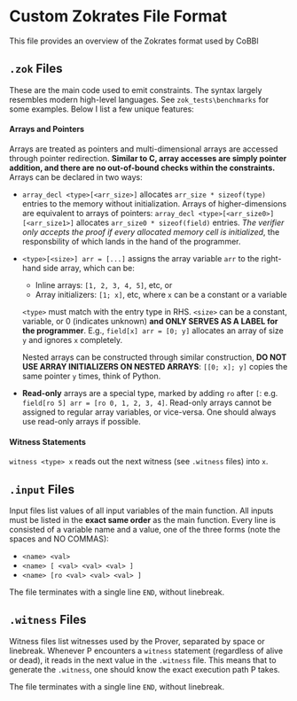 # Custom Zokrates File Format
This file provides an overview of the Zokrates format used by CoBBl

## `.zok` Files
These are the main code used to emit constraints. The syntax largely resembles modern high-level languages. See `zok_tests\benchmarks` for some examples. Below I list a few unique features:

#### Arrays and Pointers
Arrays are treated as pointers and multi-dimensional arrays are accessed through pointer redirection. **Similar to C, array accesses are simply pointer addition, and there are no out-of-bound checks within the constraints.** Arrays can be declared in two ways:
* `array_decl <type>[<arr_size>]` allocates `arr_size * sizeof(type)` entries to the memory without initialization. Arrays of higher-dimensions are equivalent to arrays of pointers: `array_decl <type>[<arr_size0>][<arr_size1>]` allocates `arr_size0 * sizeof(field)` entries. _The verifier only accepts the proof if every allocated memory cell is initialized_, the responsbility of which lands in the hand of the programmer.
* `<type>[<size>] arr = [...]` assigns the array variable `arr` to the right-hand side array, which can be:
  * Inline arrays: `[1, 2, 3, 4, 5]`, etc, or
  * Array initializers: `[1; x]`, etc, where `x` can be a constant or a variable

  `<type>` must match with the entry type in RHS. `<size>` can be a constant, variable, or 0 (indicates unknown) **and ONLY SERVES AS A LABEL for the programmer**. E.g., `field[x] arr = [0; y]` allocates an array of size `y` and ignores `x` completely.

  Nested arrays can be constructed through similar construction, **DO NOT USE ARRAY INITIALIZERS ON NESTED ARRAYS**: `[[0; x]; y]` copies the same pointer `y` times, think of Python.

* **Read-only** arrays are a special type, marked by adding `ro` after `[`: e.g. `field[ro 5] arr = [ro 0, 1, 2, 3, 4]`. Read-only arrays cannot be assigned to regular array variables, or vice-versa. One should always use read-only arrays if possible.

#### Witness Statements
`witness <type> x` reads out the next witness (see `.witness` files) into `x`.

## `.input` Files
Input files list values of all input variables of the main function. All inputs must be listed in the **exact same order** as the main function. Every line is consisted of a variable name and a value, one of the three forms (note the spaces and NO COMMAS):
* `<name> <val>`
* `<name> [ <val> <val> <val> ]`
* `<name> [ro <val> <val> <val> ]`

The file terminates with a single line `END`, without linebreak.

## `.witness` Files
Witness files list witnesses used by the Prover, separated by space or linebreak. Whenever P encounters a `witness` statement (regardless of alive or dead), it reads in the next value in the `.witness` file. This means that to generate the `.witness`, one should know the exact execution path P takes.

The file terminates with a single line `END`, without linebreak.